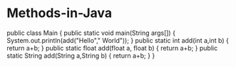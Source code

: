 # Methods-in-Java
public class Main
{
  public static void main(String args[])
  {
    System.out.println(add("Hello"," World"));
  }
  public static int add(int a,int b)
  {
    return a+b;
  }
  public static float add(float a, float b)
  {
    return a+b;
  }
  public static String add(String a,String b)
  {
    return a+b;
  }
}
